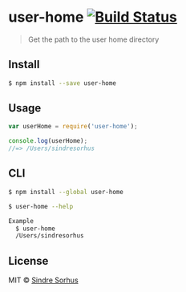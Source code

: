 # user-home [![Build Status](https://travis-ci.org/sindresorhus/user-home.svg?branch=master)](https://travis-ci.org/sindresorhus/user-home)

> Get the path to the user home directory


## Install

```sh
$ npm install --save user-home
```


## Usage

```js
var userHome = require('user-home');

console.log(userHome);
//=> /Users/sindresorhus
```


## CLI

```sh
$ npm install --global user-home
```

```sh
$ user-home --help

Example
  $ user-home
  /Users/sindresorhus
```


## License

MIT © [Sindre Sorhus](http://sindresorhus.com)
